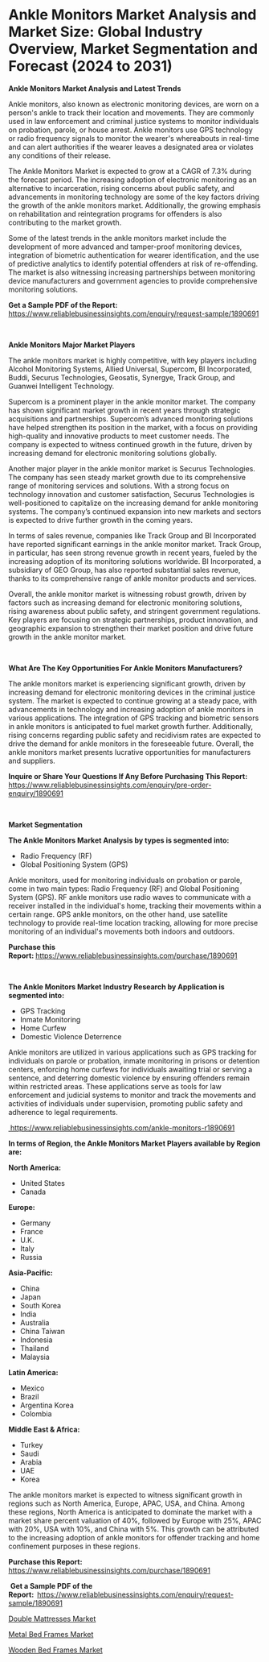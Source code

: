 <p><h1>Ankle Monitors Market Analysis and Market Size: Global Industry Overview, Market Segmentation and Forecast (2024 to 2031)</h1></p><p><strong>Ankle Monitors Market Analysis and Latest Trends</strong></p>
<p><p>Ankle monitors, also known as electronic monitoring devices, are worn on a person's ankle to track their location and movements. They are commonly used in law enforcement and criminal justice systems to monitor individuals on probation, parole, or house arrest. Ankle monitors use GPS technology or radio frequency signals to monitor the wearer's whereabouts in real-time and can alert authorities if the wearer leaves a designated area or violates any conditions of their release.</p><p>The Ankle Monitors Market is expected to grow at a CAGR of 7.3% during the forecast period. The increasing adoption of electronic monitoring as an alternative to incarceration, rising concerns about public safety, and advancements in monitoring technology are some of the key factors driving the growth of the ankle monitors market. Additionally, the growing emphasis on rehabilitation and reintegration programs for offenders is also contributing to the market growth.</p><p>Some of the latest trends in the ankle monitors market include the development of more advanced and tamper-proof monitoring devices, integration of biometric authentication for wearer identification, and the use of predictive analytics to identify potential offenders at risk of re-offending. The market is also witnessing increasing partnerships between monitoring device manufacturers and government agencies to provide comprehensive monitoring solutions.</p></p>
<p><strong>Get a Sample PDF of the Report:&nbsp;</strong> <a href="https://www.reliablebusinessinsights.com/enquiry/request-sample/1890691">https://www.reliablebusinessinsights.com/enquiry/request-sample/1890691</a></p>
<p>&nbsp;</p>
<p><strong>Ankle Monitors Major Market Players</strong></p>
<p><p>The ankle monitors market is highly competitive, with key players including Alcohol Monitoring Systems, Allied Universal, Supercom, BI Incorporated, Buddi, Securus Technologies, Geosatis, Synergye, Track Group, and Guanwei Intelligent Technology.</p><p>Supercom is a prominent player in the ankle monitor market. The company has shown significant market growth in recent years through strategic acquisitions and partnerships. Supercom’s advanced monitoring solutions have helped strengthen its position in the market, with a focus on providing high-quality and innovative products to meet customer needs. The company is expected to witness continued growth in the future, driven by increasing demand for electronic monitoring solutions globally.</p><p>Another major player in the ankle monitor market is Securus Technologies. The company has seen steady market growth due to its comprehensive range of monitoring services and solutions. With a strong focus on technology innovation and customer satisfaction, Securus Technologies is well-positioned to capitalize on the increasing demand for ankle monitoring systems. The company’s continued expansion into new markets and sectors is expected to drive further growth in the coming years.</p><p>In terms of sales revenue, companies like Track Group and BI Incorporated have reported significant earnings in the ankle monitor market. Track Group, in particular, has seen strong revenue growth in recent years, fueled by the increasing adoption of its monitoring solutions worldwide. BI Incorporated, a subsidiary of GEO Group, has also reported substantial sales revenue, thanks to its comprehensive range of ankle monitor products and services.</p><p>Overall, the ankle monitor market is witnessing robust growth, driven by factors such as increasing demand for electronic monitoring solutions, rising awareness about public safety, and stringent government regulations. Key players are focusing on strategic partnerships, product innovation, and geographic expansion to strengthen their market position and drive future growth in the ankle monitor market.</p></p>
<p>&nbsp;</p>
<p><strong>What Are The Key Opportunities For Ankle Monitors Manufacturers?</strong></p>
<p><p>The ankle monitors market is experiencing significant growth, driven by increasing demand for electronic monitoring devices in the criminal justice system. The market is expected to continue growing at a steady pace, with advancements in technology and increasing adoption of ankle monitors in various applications. The integration of GPS tracking and biometric sensors in ankle monitors is anticipated to fuel market growth further. Additionally, rising concerns regarding public safety and recidivism rates are expected to drive the demand for ankle monitors in the foreseeable future. Overall, the ankle monitors market presents lucrative opportunities for manufacturers and suppliers.</p></p>
<p><strong>Inquire or Share Your Questions If Any Before Purchasing This Report:</strong> <a href="https://www.reliablebusinessinsights.com/enquiry/pre-order-enquiry/1890691">https://www.reliablebusinessinsights.com/enquiry/pre-order-enquiry/1890691</a></p>
<p>&nbsp;</p>
<p><strong>Market Segmentation</strong></p>
<p><strong>The Ankle Monitors Market Analysis by types is segmented into:</strong></p>
<p><ul><li>Radio Frequency (RF)</li><li>Global Positioning System (GPS)</li></ul></p>
<p><p>Ankle monitors, used for monitoring individuals on probation or parole, come in two main types: Radio Frequency (RF) and Global Positioning System (GPS). RF ankle monitors use radio waves to communicate with a receiver installed in the individual's home, tracking their movements within a certain range. GPS ankle monitors, on the other hand, use satellite technology to provide real-time location tracking, allowing for more precise monitoring of an individual's movements both indoors and outdoors.</p></p>
<p><strong>Purchase this Report:&nbsp;</strong><a href="https://www.reliablebusinessinsights.com/purchase/1890691">https://www.reliablebusinessinsights.com/purchase/1890691</a></p>
<p>&nbsp;</p>
<p><strong>The Ankle Monitors Market Industry Research by Application is segmented into:</strong></p>
<p><ul><li>GPS Tracking</li><li>Inmate Monitoring</li><li>Home Curfew</li><li>Domestic Violence Deterrence</li></ul></p>
<p><p>Ankle monitors are utilized in various applications such as GPS tracking for individuals on parole or probation, inmate monitoring in prisons or detention centers, enforcing home curfews for individuals awaiting trial or serving a sentence, and deterring domestic violence by ensuring offenders remain within restricted areas. These applications serve as tools for law enforcement and judicial systems to monitor and track the movements and activities of individuals under supervision, promoting public safety and adherence to legal requirements.</p></p>
<p><a href="https://www.reliablebusinessinsights.com/ankle-monitors-r1890691">&nbsp;https://www.reliablebusinessinsights.com/ankle-monitors-r1890691</a></p>
<p><strong>In terms of Region, the Ankle Monitors Market Players available by Region are:</strong></p>
<p>
    <p> <strong> North America: </strong>
        <ul>
            <li>United States</li>
            <li>Canada</li>
        </ul>
        </p> 
    <p> <strong> Europe: </strong>
        <ul>
            <li>Germany</li>
            <li>France</li>
            <li>U.K.</li>
            <li>Italy</li>
            <li>Russia</li>
        </ul>
        </p> 
    <p> <strong> Asia-Pacific: </strong>
        <ul>
            <li>China</li>
            <li>Japan</li>
            <li>South Korea</li>
            <li>India</li>
            <li>Australia</li>
            <li>China Taiwan</li>
            <li>Indonesia</li>
            <li>Thailand</li>
            <li>Malaysia</li>
        </ul>
        </p> 
    <p> <strong> Latin America: </strong>
        <ul>
            <li>Mexico</li>
            <li>Brazil</li>
            <li>Argentina Korea</li>
            <li>Colombia</li>
        </ul>
        </p> 
    <p> <strong> Middle East & Africa: </strong>
        <ul>
            <li>Turkey</li>
            <li>Saudi</li>
            <li>Arabia</li>
            <li>UAE</li>
            <li>Korea</li>
        </ul>
    </p>
    </p>
<p><p>The ankle monitors market is expected to witness significant growth in regions such as North America, Europe, APAC, USA, and China. Among these regions, North America is anticipated to dominate the market with a market share percent valuation of 40%, followed by Europe with 25%, APAC with 20%, USA with 10%, and China with 5%. This growth can be attributed to the increasing adoption of ankle monitors for offender tracking and home confinement purposes in these regions.</p></p>
<p><strong>Purchase this Report: </strong><a href="https://www.reliablebusinessinsights.com/purchase/1890691">https://www.reliablebusinessinsights.com/purchase/1890691</a></p>
<p>&nbsp;<strong>Get a Sample PDF of the Report:&nbsp;&nbsp;</strong><a href="https://www.reliablebusinessinsights.com/enquiry/request-sample/1890691">https://www.reliablebusinessinsights.com/enquiry/request-sample/1890691</a></p>
<p><strong></strong></p>
<p><p><a href="https://github.com/mqlmqing52/Market-Research-Report-List-1/blob/main/double-mattresses-market.md">Double Mattresses Market</a></p><p><a href="https://github.com/elizabethdagraca/Market-Research-Report-List-4/blob/main/metal-bed-frames-market.md">Metal Bed Frames Market</a></p><p><a href="https://github.com/santosh758595/Market-Research-Report-List-5/blob/main/wooden-bed-frames-market.md">Wooden Bed Frames Market</a></p></p>